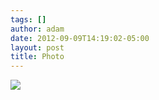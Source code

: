 ```yaml
---
tags: []
author: adam
date: 2012-09-09T14:19:02-05:00
layout: post
title: Photo
---
```


![](/media/ma3n3r3CFo1qga9s2o1_1280.jpg)
